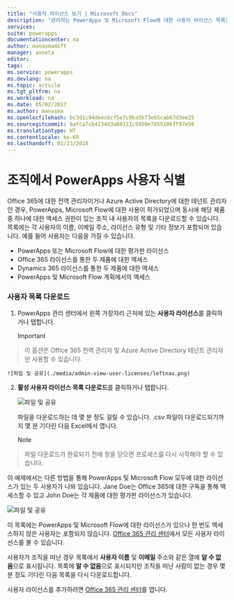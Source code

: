 ```yaml
---
title: "사용자 라이선스 보기 | Microsoft Docs"
description: "관리자는 PowerApps 및 Microsoft Flow에 대한 사용자 라이선스 목록을 다운로드할 수 있습니다."
services: 
suite: powerapps
documentationcenter: na
author: manasmamsft
manager: anneta
editor: 
tags: 
ms.service: powerapps
ms.devlang: na
ms.topic: article
ms.tgt_pltfrm: na
ms.workload: na
ms.date: 05/02/2017
ms.author: manasma
ms.openlocfilehash: bc3d1c94deec6cf5e7c0ba5b73e65cab67d3ee25
ms.sourcegitcommit: 6afca7cb4234d3a60111c5950e7855106ff97e56
ms.translationtype: HT
ms.contentlocale: ko-KR
ms.lasthandoff: 01/23/2018
---
```

# <a name="identify-powerapps-users-in-your-organization"></a>조직에서 PowerApps 사용자 식별
Office 365에 대한 전역 관리자이거나 Azure Active Directory에 대한 테넌트 관리자인 경우, PowerApps, Microsoft Flow에 대한 사용이 허가되었으며 동시에 해당 제품 중 하나에 대한 액세스 권한이 있는 조직 내 사용자의 목록을 다운로드할 수 있습니다. 목록에는 각 사용자의 이름, 이메일 주소, 라이선스 유형 및 기타 정보가 포함되어 있습니다. 예를 들어 사용자는 다음을 가질 수 있습니다.

* PowerApps 또는 Microsoft Flow에 대한 평가판 라이선스
* Office 365 라이선스를 통한 두 제품에 대한 액세스
* Dynamics 365 라이선스를 통한 두 제품에 대한 액세스
* PowerApps 및 Microsoft Flow 계획에서의 액세스

### <a name="download-the-list-of-users"></a>사용자 목록 다운로드
1. PowerApps 관리 센터에서 왼쪽 가장자리 근처에 있는 **사용자 라이선스**를 클릭하거나 탭합니다.
   
    > [!IMPORTANT]
> 이 옵션은 Office 365 전역 관리자 및 Azure Active Directory 테넌트 관리자만 사용할 수 있습니다.
   
    ![파일 및 공유](./media/admin-view-user-licenses/leftnav.png)
2. **활성 사용자 라이선스 목록 다운로드**를 클릭하거나 탭합니다.
   
    ![파일 및 공유](./media/admin-view-user-licenses/download-list.png)
   
    파일을 다운로드하는 데 몇 분 정도 걸릴 수 있습니다. .csv 파일이 다운로드되기까지 몇 분 기다린 다음 Excel에서 엽니다.
   
    > [!NOTE]
> 파일 다운로드가 완료되기 전에 창을 닫으면 프로세스를 다시 시작해야 할 수 있습니다.

이 예제에서는 다른 방법을 통해 PowerApps 및 Microsoft Flow 모두에 대한 라이선스가 있는 두 사용자가 나와 있습니다. Jane Doe는 Office 365에 대한 구독을 통해 액세스할 수 있고 John Doe는 각 제품에 대한 평가판 라이선스가 있습니다.

![파일 및 공유](./media/admin-view-user-licenses/table2.png)

이 목록에는 PowerApps 및 Microsoft Flow에 대한 라이선스가 있으나 한 번도 액세스하지 않은 사용자는 포함되지 않습니다. [Office 365 관리 센터][1]에서 모든 사용자 라이선스를 볼 수 있습니다.

사용자가 조직을 떠난 경우 목록에서 **사용자 이름** 및 **이메일** 주소와 같은 열에 **알 수 없음**으로 표시됩니다. 목록에 **알 수 없음**으로 표시되지만 조직을 떠난 사람이 없는 경우 몇 분 정도 기다린 다음 목록을 다시 다운로드합니다.

사용자 라이선스를 추가하려면 [Office 365 관리 센터][1]를 엽니다.

<!--Reference links in article-->
[1]:https://support.office.com/article/Assign-or-remove-licenses-for-Office-365-for-business-997596b5-4173-4627-b915-36abac6786dc
